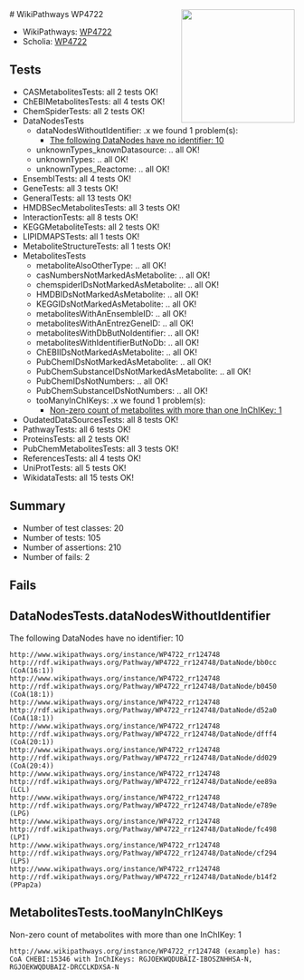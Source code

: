 <img style="float: right; width: 200px" src="https://upload.wikimedia.org/wikipedia/commons/thumb/8/83/Wplogo_with_text_500.png/640px-Wplogo_with_text_500.png" />
# WikiPathways WP4722

* WikiPathways: [WP4722](https://new.wikipathways.org/pathways/WP4722)
* Scholia: [WP4722](https://scholia.toolforge.org/wikipathways/WP4722)
## Tests
* CASMetabolitesTests: all 2 tests OK!
* ChEBIMetabolitesTests: all 4 tests OK!
* ChemSpiderTests: all 2 tests OK!
* DataNodesTests
    * dataNodesWithoutIdentifier: .x we found 1 problem(s):
        * [The following DataNodes have no identifier: 10](#8792c490)
    * unknownTypes_knownDatasource: .. all OK!
    * unknownTypes: .. all OK!
    * unknownTypes_Reactome: .. all OK!
* EnsemblTests: all 4 tests OK!
* GeneTests: all 3 tests OK!
* GeneralTests: all 13 tests OK!
* HMDBSecMetabolitesTests: all 3 tests OK!
* InteractionTests: all 8 tests OK!
* KEGGMetaboliteTests: all 2 tests OK!
* LIPIDMAPSTests: all 1 tests OK!
* MetaboliteStructureTests: all 1 tests OK!
* MetabolitesTests
    * metaboliteAlsoOtherType: .. all OK!
    * casNumbersNotMarkedAsMetabolite: .. all OK!
    * chemspiderIDsNotMarkedAsMetabolite: .. all OK!
    * HMDBIDsNotMarkedAsMetabolite: .. all OK!
    * KEGGIDsNotMarkedAsMetabolite: .. all OK!
    * metabolitesWithAnEnsembleID: .. all OK!
    * metabolitesWithAnEntrezGeneID: .. all OK!
    * metabolitesWithDbButNoIdentifier: .. all OK!
    * metabolitesWithIdentifierButNoDb: .. all OK!
    * ChEBIIDsNotMarkedAsMetabolite: .. all OK!
    * PubChemIDsNotMarkedAsMetabolite: .. all OK!
    * PubChemSubstanceIDsNotMarkedAsMetabolite: .. all OK!
    * PubChemIDsNotNumbers: .. all OK!
    * PubChemSubstanceIDsNotNumbers: .. all OK!
    * tooManyInChIKeys: .x we found 1 problem(s):
        * [Non-zero count of metabolites with more than one InChIKey: 1](#a4e4037e)
* OudatedDataSourcesTests: all 8 tests OK!
* PathwayTests: all 6 tests OK!
* ProteinsTests: all 2 tests OK!
* PubChemMetabolitesTests: all 3 tests OK!
* ReferencesTests: all 4 tests OK!
* UniProtTests: all 5 tests OK!
* WikidataTests: all 15 tests OK!


## Summary

* Number of test classes: 20
* Number of tests: 105
* Number of assertions: 210
* Number of fails: 2

## Fails

<a name="8792c490" />

## DataNodesTests.dataNodesWithoutIdentifier

The following DataNodes have no identifier: 10
```
http://www.wikipathways.org/instance/WP4722_rr124748 http://rdf.wikipathways.org/Pathway/WP4722_rr124748/DataNode/bb0cc (CoA(16:1))
http://www.wikipathways.org/instance/WP4722_rr124748 http://rdf.wikipathways.org/Pathway/WP4722_rr124748/DataNode/b0450 (CoA(18:1))
http://www.wikipathways.org/instance/WP4722_rr124748 http://rdf.wikipathways.org/Pathway/WP4722_rr124748/DataNode/d52a0 (CoA(18:1))
http://www.wikipathways.org/instance/WP4722_rr124748 http://rdf.wikipathways.org/Pathway/WP4722_rr124748/DataNode/dfff4 (CoA(20:1))
http://www.wikipathways.org/instance/WP4722_rr124748 http://rdf.wikipathways.org/Pathway/WP4722_rr124748/DataNode/dd029 (CoA(20:4))
http://www.wikipathways.org/instance/WP4722_rr124748 http://rdf.wikipathways.org/Pathway/WP4722_rr124748/DataNode/ee89a (LCL)
http://www.wikipathways.org/instance/WP4722_rr124748 http://rdf.wikipathways.org/Pathway/WP4722_rr124748/DataNode/e789e (LPG)
http://www.wikipathways.org/instance/WP4722_rr124748 http://rdf.wikipathways.org/Pathway/WP4722_rr124748/DataNode/fc498 (LPI)
http://www.wikipathways.org/instance/WP4722_rr124748 http://rdf.wikipathways.org/Pathway/WP4722_rr124748/DataNode/cf294 (LPS)
http://www.wikipathways.org/instance/WP4722_rr124748 http://rdf.wikipathways.org/Pathway/WP4722_rr124748/DataNode/b14f2 (PPap2a)
```

<a name="a4e4037e" />

## MetabolitesTests.tooManyInChIKeys

Non-zero count of metabolites with more than one InChIKey: 1
```
http://www.wikipathways.org/instance/WP4722_rr124748 (example) has: CoA CHEBI:15346 with InChIKeys: RGJOEKWQDUBAIZ-IBOSZNHHSA-N, RGJOEKWQDUBAIZ-DRCCLKDXSA-N
```

